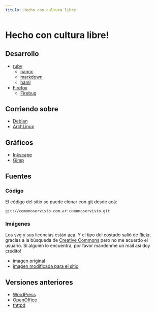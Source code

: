 ```yaml
---
titulo: Hecho con cultura libre!
---
```


Hecho con cultura libre!
============

Desarrollo
----------

* [ruby]
  * [nanoc]
  * [markdown]
  * [haml]
* [Firefox]
  * [Firebug]

Corriendo sobre
---------------

* [Debian]
* [ArchLinux]

Gráficos
--------

* [Inkscape]
* [Gimp]

Fuentes
-------

### Código

El código del sitio se puede clonar con [git] desde acá:

    git://comonoservisto.com.ar:comonoservisto.git

### Imágenes

Los svg y sus licencias están [acá][cc-by-sa]. Y el tipo del costado salió de [flickr], gracias a la
búsqueda de [Creative Commons][CC] pero no me acuerdo el usuario. Si alguien lo encuentra, por favor
mandenme un mail así doy crédito!

* [imagen original](2379258591_bc756d9457_o.jpg)
* [imagen modificada para el sitio](/imagenes/tipo.png)

Versiones anteriores
--------------------

* [WordPress]
* [OpenOffice]
* [thttpd]


[ruby]: http://ruby-lang.org/es
[nanoc]: http://nanoc.stoneship.org/
[markdown]: http://daringfireball.net/projects/markdown/
[haml]: http://haml-lang.com/
[Firefox]: http://www.mozilla.com/firefox
[Firebug]: http://getfirebug.com/
[Debian]: http://www.debian.org/
[ArchLinux]: http://www.archlinux.org/
[Inkscape]: http://www.inkscape.org/
[Gimp]: http://www.gimp.org/
[CC]: http://search.creativecommons.org/
[WordPress]: http://wordpress.org
[OpenOffice]: http://www.openoffice.org/
[thttpd]: http://acme.com/software/thttpd/
[git]: http://git-scm.com/
[flickr]: http://flickr.com
[cc-by-sa]: /copyleft/cc-by-sa/
